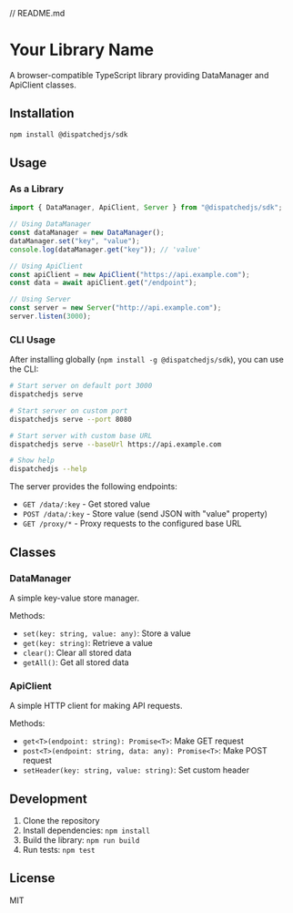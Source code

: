 // README.md

# Your Library Name

A browser-compatible TypeScript library providing DataManager and ApiClient classes.

## Installation

```bash
npm install @dispatchedjs/sdk
```

## Usage

### As a Library

```typescript
import { DataManager, ApiClient, Server } from "@dispatchedjs/sdk";

// Using DataManager
const dataManager = new DataManager();
dataManager.set("key", "value");
console.log(dataManager.get("key")); // 'value'

// Using ApiClient
const apiClient = new ApiClient("https://api.example.com");
const data = await apiClient.get("/endpoint");

// Using Server
const server = new Server("http://api.example.com");
server.listen(3000);
```

### CLI Usage

After installing globally (`npm install -g @dispatchedjs/sdk`), you can use the CLI:

```bash
# Start server on default port 3000
dispatchedjs serve

# Start server on custom port
dispatchedjs serve --port 8080

# Start server with custom base URL
dispatchedjs serve --baseUrl https://api.example.com

# Show help
dispatchedjs --help
```

The server provides the following endpoints:

- `GET /data/:key` - Get stored value
- `POST /data/:key` - Store value (send JSON with "value" property)
- `GET /proxy/*` - Proxy requests to the configured base URL

## Classes

### DataManager

A simple key-value store manager.

Methods:

- `set(key: string, value: any)`: Store a value
- `get(key: string)`: Retrieve a value
- `clear()`: Clear all stored data
- `getAll()`: Get all stored data

### ApiClient

A simple HTTP client for making API requests.

Methods:

- `get<T>(endpoint: string): Promise<T>`: Make GET request
- `post<T>(endpoint: string, data: any): Promise<T>`: Make POST request
- `setHeader(key: string, value: string)`: Set custom header

## Development

1. Clone the repository
2. Install dependencies: `npm install`
3. Build the library: `npm run build`
4. Run tests: `npm test`

## License

MIT
